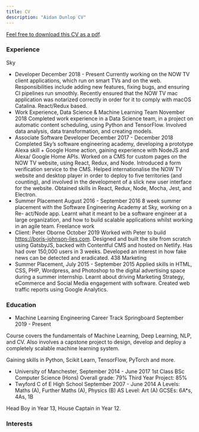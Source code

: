 ```yaml
---
title: CV
description: "Aidan Dunlop CV"
---
```

[Feel free to download this CV as a pdf](aidan_dunlop_cv.pdf).

### Experience

Sky
- Developer December 2018 - Present Currently working on the NOW TV client applications, which run on smart TVs and on the web. Responsibilities include adding new features, fixing bugs, and ensuring CI pipelines run smoothly. Recently ensured that the NOW TV mac application was notarized correctly in order for it to comply with macOS Catalina. React/Redux based.
- Work Experience, Data Science & Machine Learning Team November 2018 Completed work experience in a Data Science team, in a project on automatic content scheduling, using Python and TensorFlow. Involved data analysis, data transformation, and creating models.
- Associate Software Developer December 2017 - December 2018 Completed Sky’s software engineering academy, developing a prototype Alexa skill + Google Home action, gaining experience with NodeJS and Alexa/ Google Home APIs.
Worked on a CMS for custom pages on the NOW TV website, using React, Redux, and Node. Introduced a form verification service to the CMS. Helped internationalise the NOW TV website and desktop player in order to deploy to five territories (and counting), and involved in the development of a slick new user interface for the website. Obtained skills in React, Redux, Node, Mocha, Jest, and Electron.
- Summer Placement August 2016 - September 2016 8 week summer placement with the Software Engineering Academy at Sky, working on a Re- act/Node app. Learnt what it meant to be a software engineer at a large organization, and how to build scalable applications whilst working in an agile team.
Freelance work
- Client: Peter Oborne October 2019 Worked with Peter to build https://boris-johnson-lies.com. Designed and built the site from scratch using GatsbyJS, backed with Contentful CMS and hosted on Netlify. Has had over 150,000 users in 3 weeks. Developed an interest in how fake news can be detected and eradicated.
438 Marketing
- Summer Placement, July 2015 - September 2015 Applied skills in HTML, CSS, PHP, Wordpress, and Photoshop to the digital advertising space during a summer internship. Learnt about driving Marketing Strategy, eCommerce and Social Media engagement with software. Created web traffic reports using Google Analytics.

### Education

- Machine Learning Engineering Career Track Springboard
September 2019 - Present 

Course covers the fundamentals of Machine Learning, Deep Learning, NLP, and CV.
Also involves a capstone project to design, develop and deploy a completely scalable machine learning system.

Gaining skills in Python, Scikit Learn, TensorFlow, PyTorch and more.
- University of Manchester, September 2014 - June 2017
1st Class BSc Computer Science (Hons) Overall grade: 79%
Third Year Project: 85%
- Twyford C of E High School September 2007 - June 2014
A Levels: Maths (A), Further Maths (A), Physics (B) AS Level: Art (A)
GCSEs: 6A*s, 4As, 1B

Head Boy in Year 13, House Captain in Year 12.

### Interests